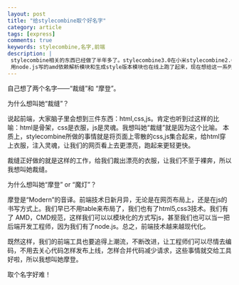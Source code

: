 ```yaml
---
layout: post
title: "给stylecombine取个好名字"
category: article
tags: [express]
comments: true
keywords: stylecombine,名字,前端
description: |
 stylecombine相关的东西已经做了半年多了。stylecombine3.0在小米stylecombine2.0 apache模块的基础上增加AMD模块依赖线上解析功能。
 用node.js写的amd依赖解析模块和生成style版本模块也在线上跑了起来，现在想给这一系列的东西取一个名字。
---
```


自己想了两个名字——“裁缝”和 “摩登”。

为什么想叫她“裁缝”？

说起前端，大家脑子里会想到三件东西：html,css,js。肯定也听到过这样的比喻：html是骨架，css是衣服，js是灵魂。我想叫她“裁缝”就是因为这个比喻。
本质上，stylecombine所做的事情就是将页面上零散的css,js集合起来，给html穿上衣服，注入灵魂，让我们的网页看上去更漂亮，跑起来更轻更快。

裁缝正好做的就是这样的工作，给我们裁出漂亮的衣服，让我们不至于裸奔，所以我想叫她裁缝。

为什么想叫她“摩登” or “魔灯”？

摩登是“Modern”的音译。前端技术日新月异，无论是在网页布局上，还是在js的书写方式上。我们早已不用table来布局了，我们也有了html5,css3技术。我们有了
AMD，CMD规范，这样我们可以以模块化的方式写js，甚至我们也可以当一把后端开发工程师，因为我们有了node.js。总之，前端技术越来越现代化。

既然这样，我们的前端工具也要追得上潮流，不断改进，让工程师们可以尽情去编码，不用去关心代码怎样发布上线，怎样合并代码减少请求，这些事情就交给工具好啦，所以我想叫她摩登。

取个名字好难！



